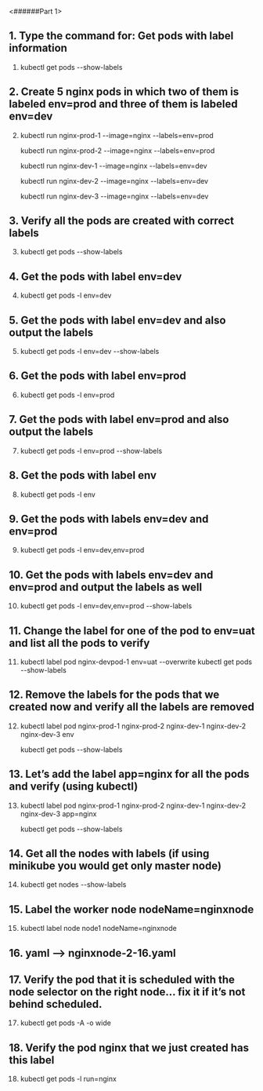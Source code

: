 
<######Part 1> 

## 1.  Type the command for: Get pods with label information
1.  kubectl get pods --show-labels

## 2.  Create 5 nginx pods in which two of them is labeled env=prod and three of them is labeled env=dev
2.  kubectl run nginx-prod-1 --image=nginx --labels=env=prod

    kubectl run nginx-prod-2 --image=nginx --labels=env=prod

    kubectl run nginx-dev-1 --image=nginx --labels=env=dev

    kubectl run nginx-dev-2 --image=nginx --labels=env=dev

    kubectl run nginx-dev-3 --image=nginx --labels=env=dev
	
## 3. 	Verify all the pods are created with correct labels
3.  kubectl get pods --show-labels

## 4. Get the pods with label env=dev
4. kubectl get pods -l env=dev

## 5. Get the pods with label env=dev and also output the labels
5. kubectl get pods -l env=dev --show-labels

## 6. Get the pods with label env=prod
6. kubectl get pods -l env=prod

## 7. Get the pods with label env=prod and also output the labels
7. kubectl get pods -l env=prod --show-labels

## 8. Get the pods with label env
8. kubectl get pods -l env

## 9. Get the pods with labels env=dev and env=prod
9. kubectl get pods -l env=dev,env=prod

## 10. Get the pods with labels env=dev and env=prod and output the labels as well
10. kubectl get pods -l env=dev,env=prod --show-labels

## 11. Change the label for one of the pod to env=uat and list all the pods to verify
11. kubectl label pod nginx-devpod-1 env=uat --overwrite kubectl get pods --show-labels

## 12. Remove the labels for the pods that we created now and verify all the labels are removed
12. kubectl label pod nginx-prod-1 nginx-prod-2 nginx-dev-1 nginx-dev-2 nginx-dev-3 env

    kubectl get pods --show-labels


## 13. Let’s add the label app=nginx for all the pods and verify (using kubectl)
13. kubectl label pod nginx-prod-1 nginx-prod-2 nginx-dev-1 nginx-dev-2 nginx-dev-3 app=nginx

    kubectl get pods --show-labels
	
## 14. Get all the nodes with labels (if using minikube you would get only master node)
14. kubectl get nodes --show-labels

## 15. Label the worker node nodeName=nginxnode
15. kubectl label node node1 nodeName=nginxnode

## 16. yaml --> nginxnode-2-16.yaml

## 17. Verify the pod that it is scheduled with the node selector on the right node… fix it if it’s not behind scheduled.
17. kubectl get pods -A -o wide

## 18. Verify the pod nginx that we just created has this label
18. kubectl get pods -l run=nginx


